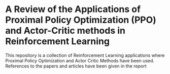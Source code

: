 # A Review of the Applications of Proximal Policy Optimization (PPO) and Actor-Critic methods in Reinforcement Learning
This repository is a collection of Reinforcement Learning applications where Proximal Policy Optimization and Actor Critic Methods have been used.
References to the papers and articles have been given in the report
